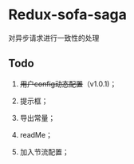 # Redux-sofa-saga

对异步请求进行一致性的处理

## Todo

1. ~~用户config动态配置~~（v1.0.1)；

2. 提示框；

3. 导出常量；

4. readMe；

5. 加入节流配置；

